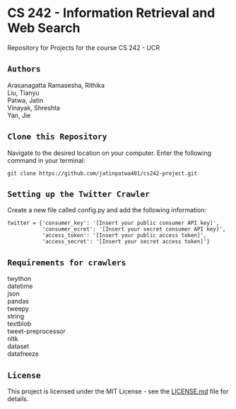 # CS 242 - Information Retrieval and Web Search
Repository for Projects for the course CS 242 - UCR

## `Authors`

Arasanagatta Ramasesha, Rithika <br> 
Liu, Tianyu <br>
Patwa, Jatin <br>
Vinayak, Shreshta <br>
Yan, Jie <br>



## `Clone this Repository`

Navigate to the desired location on your computer. Enter the following command in your terminal:
```
git clone https://github.com/jatinpatwa401/cs242-project.git
```
## `Setting up the Twitter Crawler`
Create a new file called config.py and add the following information:
```
twitter = {'consumer_key': '[Insert your public consumer API key]',
           'consumer_ecret': '[Insert your secret consumer API key]',
           'access_token': '[Insert your public access token]',
           'access_secret': '[Insert your secret access token]'}
```
## `Requirements for crawlers`

twython <br>
datetime <br>
json <br>
pandas <br>
tweepy <br>
string <br>
textblob <br>
tweet-preprocessor <br>
nltk <br>
dataset <br>
datafreeze <br>




## `License`

This project is licensed under the MIT License - see the [LICENSE.md](LICENSE.md) file for details.
